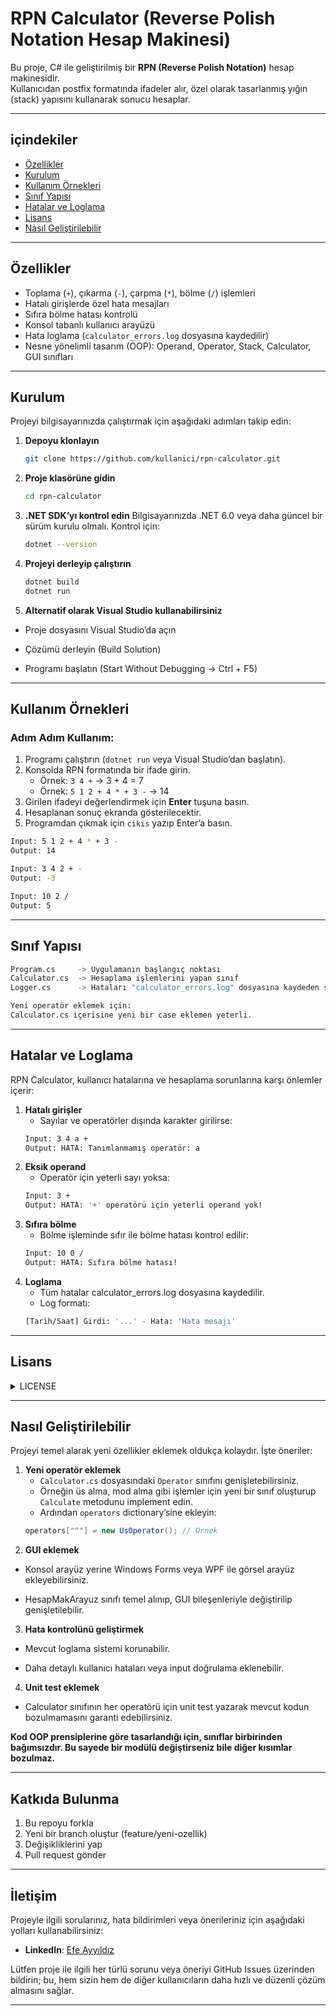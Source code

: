 #  RPN Calculator (Reverse Polish Notation Hesap Makinesi)

Bu proje, C# ile geliştirilmiş bir **RPN (Reverse Polish Notation)** hesap makinesidir.  
Kullanıcıdan postfix formatında ifadeler alır, özel olarak tasarlanmış yığın (stack) yapısını kullanarak sonucu hesaplar.  

---

## içindekiler
- [Özellikler](#özellikler)
- [Kurulum](#kurulum)
- [Kullanım Örnekleri](#kullanım-örnekleri)
- [Sınıf Yapısı](#sınıf-yapısı)
- [Hatalar ve Loglama](#hatalar-ve-loglama)
- [Lisans](#lisans)
- [Nasıl Geliştirilebilir](#nasıl-geliştirilebilir)





---

##  Özellikler
-  Toplama (`+`), çıkarma (`-`), çarpma (`*`), bölme (`/`) işlemleri  
-  Hatalı girişlerde özel hata mesajları  
-  Sıfıra bölme hatası kontrolü  
-  Konsol tabanlı kullanıcı arayüzü  
-  Hata loglama (`calculator_errors.log` dosyasına kaydedilir)  
-  Nesne yönelimli tasarım (OOP): Operand, Operator, Stack, Calculator, GUI sınıfları  

---

##  Kurulum

Projeyi bilgisayarınızda çalıştırmak için aşağıdaki adımları takip edin:  

1. **Depoyu klonlayın**  
   ```bash
   git clone https://github.com/kullanici/rpn-calculator.git
   ```
2. **Proje klasörüne gidin**
   ```bash
   cd rpn-calculator
   ```
3. **.NET SDK’yı kontrol edin**
   Bilgisayarınızda .NET 6.0 veya daha güncel bir sürüm kurulu olmalı. Kontrol için: 
   ```bash
   dotnet --version
   ```
4. **Projeyi derleyip çalıştırın**
   ```bash
   dotnet build
   dotnet run
   ```
5. **Alternatif olarak Visual Studio kullanabilirsiniz**
-  Proje dosyasını Visual Studio’da açın

-  Çözümü derleyin (Build Solution)

-  Programı başlatın (Start Without Debugging → Ctrl + F5)

---

## Kullanım Örnekleri
### Adım Adım Kullanım:
1. Programı çalıştırın (`dotnet run` veya Visual Studio’dan başlatın).  
2. Konsolda RPN formatında bir ifade girin.  
   - Örnek: `3 4 +` → 3 + 4 = 7  
   - Örnek: `5 1 2 + 4 * + 3 -` → 14  
3. Girilen ifadeyi değerlendirmek için **Enter** tuşuna basın.  
4. Hesaplanan sonuç ekranda gösterilecektir.  
5. Programdan çıkmak için `cikis` yazıp Enter’a basın.  
```bash
Input: 5 1 2 + 4 * + 3 -
Output: 14

Input: 3 4 2 + -
Output: -3

Input: 10 2 /
Output: 5
```
---
## Sınıf Yapısı
```bash
Program.cs     -> Uygulamanın başlangıç noktası
Calculator.cs  -> Hesaplama işlemlerini yapan sınıf
Logger.cs      -> Hataları "calculator_errors.log" dosyasına kaydeden sınıf

Yeni operatör eklemek için:
Calculator.cs içerisine yeni bir case eklemen yeterli.
```
---

##  Hatalar ve Loglama

RPN Calculator, kullanıcı hatalarına ve hesaplama sorunlarına karşı önlemler içerir:

1. **Hatalı girişler**  
   - Sayılar ve operatörler dışında karakter girilirse:
   ```bash
   Input: 3 4 a +
   Output: HATA: Tanımlanmamış operatör: a
   ```
2. **Eksik operand**
   - Operatör için yeterli sayı yoksa:
   ```bash
   Input: 3 +
   Output: HATA: '+' operatörü için yeterli operand yok!
   ```
3. **Sıfıra bölme**
   - Bölme işleminde sıfır ile bölme hatası kontrol edilir:
   ```bash
   Input: 10 0 /
   Output: HATA: Sıfıra bölme hatası!
   ```
4. **Loglama**
   - Tüm hatalar calculator_errors.log dosyasına kaydedilir.
   - Log formatı:
   ```bash
   [Tarih/Saat] Girdi: '...' - Hata: 'Hata mesajı'
   ```
  

---

## Lisans
<details>
<summary>LICENSE</summary>

**Bu proje MIT Lisansı ile paylaşılmıştır.**

**Detaylar için LICENSE dosyasına bakabilirsiniz.**

</details>


   
---

##  Nasıl Geliştirilebilir

Projeyi temel alarak yeni özellikler eklemek oldukça kolaydır. İşte öneriler:

1. **Yeni operatör eklemek**  
   - `Calculator.cs` dosyasındaki `Operator` sınıfını genişletebilirsiniz.  
   - Örneğin üs alma, mod alma gibi işlemler için yeni bir sınıf oluşturup `Calculate` metodunu implement edin.  
   - Ardından `operators` dictionary’sine ekleyin:
   ```csharp
   operators["^"] = new UsOperator(); // Örnek
   ```
2. **GUI eklemek**

 - Konsol arayüz yerine Windows Forms veya WPF ile görsel arayüz ekleyebilirsiniz.

 - HesapMakArayuz sınıfı temel alınıp, GUI bileşenleriyle değiştirilip genişletilebilir.
3. **Hata kontrolünü geliştirmek**
 - Mevcut loglama sistemi korunabilir.

 - Daha detaylı kullanıcı hataları veya input doğrulama eklenebilir.
4. **Unit test eklemek**
 - Calculator sınıfının her operatörü için unit test yazarak mevcut kodun bozulmamasını garanti edebilirsiniz.
   
**Kod OOP prensiplerine göre tasarlandığı için, sınıflar birbirinden bağımsızdır. Bu sayede bir modülü değiştirseniz bile diğer kısımlar bozulmaz.**

---

## Katkıda Bulunma
1. Bu repoyu forkla
2. Yeni bir branch oluştur (feature/yeni-ozellik)
3. Değişikliklerini yap
4. Pull request gönder

---

##  İletişim

Projeyle ilgili sorularınız, hata bildirimleri veya önerileriniz için aşağıdaki yolları kullanabilirsiniz:

- **LinkedIn**: [Efe Ayyıldız](https://linkedin.com/in/efeayyildiz)  

Lütfen proje ile ilgili her türlü sorunu veya öneriyi GitHub Issues üzerinden bildirin; bu, hem sizin hem de diğer kullanıcıların daha hızlı ve düzenli çözüm almasını sağlar.

---
